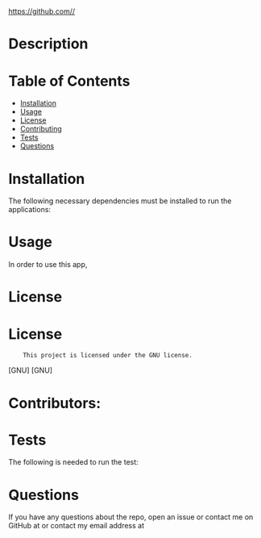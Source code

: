 # 
https://github.com//
# Description

 # Table of Contents
* [Installation](#installation)
* [Usage](#usage)
* [License](#license)
* [Contributing](#contributing)
* [Tests](#tests)
* [Questions](#questions)
# Installation
The following necessary dependencies must be installed to run the applications: 
# Usage
In order to use this app, 
# License
# License
        This project is licensed under the GNU license.
[GNU]
[GNU]
# Contributors: 
# Tests
The following is needed to run the test: 
# Questions
If you have any questions about the repo, open an issue or contact me on GitHub at  or contact my email address at 